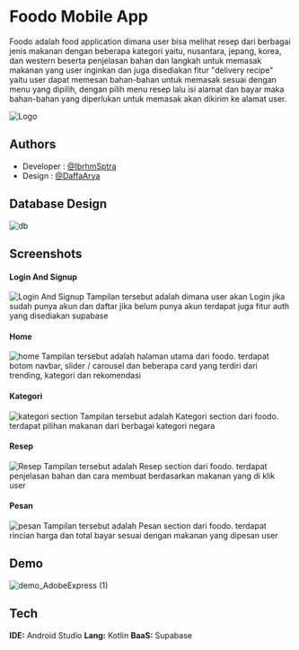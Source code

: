 
# Foodo Mobile App

Foodo adalah food application dimana user bisa melihat resep dari berbagai jenis makanan dengan beberapa kategori yaitu, nusantara, jepang, korea, dan western beserta penjelasan bahan dan langkah untuk memasak makanan yang user inginkan dan juga disediakan fitur "delivery recipe" yaitu user dapat memesan bahan-bahan untuk memasak sesuai dengan menu yang dipilih, dengan pilih menu resep lalu isi alamat dan bayar maka bahan-bahan yang diperlukan untuk memasak akan dikirim ke alamat user.


![Logo](https://i.postimg.cc/26PDH1Mc/logo-2.png)


## Authors

- Developer : [@IbrhmSptra](https://www.github.com/IbrhmSptra)
- Design : [@DaffaArya](https://www.instagram.com/daffa_rya/)


## Database Design

![db](https://i.postimg.cc/QNmF6B7M/db.png)
## Screenshots

#### Login And Signup
![Login And Signup](https://i.postimg.cc/RZFvZx7T/Login-Signup.png)
Tampilan tersebut adalah dimana user akan Login jika sudah punya akun dan daftar jika belum punya akun terdapat juga fitur auth yang disediakan supabase

#### Home
![home](https://i.postimg.cc/TPxh0YBJ/homepage.png)
Tampilan tersebut adalah halaman utama dari foodo. terdapat botom navbar, slider / carousel dan beberapa card yang terdiri dari trending, kategori dan rekomendasi

#### Kategori
![kategori section](https://i.postimg.cc/bwmkZnZ2/kategorisection.png)
Tampilan tersebut adalah Kategori section dari foodo. terdapat pilihan makanan dari berbagai kategori negara

#### Resep
![Resep](https://i.postimg.cc/PqZXgsnr/resep.png)
Tampilan tersebut adalah Resep section dari foodo. terdapat penjelasan bahan dan cara membuat berdasarkan makanan yang di klik user

#### Pesan
![pesan](https://i.postimg.cc/T2NzJ7Bk/pesan.png)
Tampilan tersebut adalah Pesan section dari foodo. terdapat rincian harga dan total bayar sesuai dengan makanan yang dipesan user



## Demo
![demo_AdobeExpress (1)](https://user-images.githubusercontent.com/102981991/233836650-3f3b000a-8c33-4070-8f2e-56a42f25e706.gif)



## Tech

**IDE:** Android Studio
**Lang:** Kotlin
**BaaS:** Supabase

